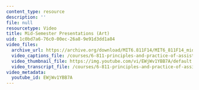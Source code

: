 ```yaml
---
content_type: resource
description: ''
file: null
resourcetype: Video
title: Mid-Semester Presentations (Art)
uid: 1c0bd7a6-76c0-00ec-26a8-9e91d3dd1a84
video_files:
  archive_url: https://archive.org/download/MIT6.811F14/MIT6_811F14_midsemester_300k.mp4
  video_captions_file: /courses/6-811-principles-and-practice-of-assistive-technology-fall-2014/aaa05385a5475b52a4d20e0428d8d9b7_EWjWv1YBB7A.vtt
  video_thumbnail_file: https://img.youtube.com/vi/EWjWv1YBB7A/default.jpg
  video_transcript_file: /courses/6-811-principles-and-practice-of-assistive-technology-fall-2014/ab2765873346b6a116c060b22764e4b5_EWjWv1YBB7A.pdf
video_metadata:
  youtube_id: EWjWv1YBB7A
---
```

